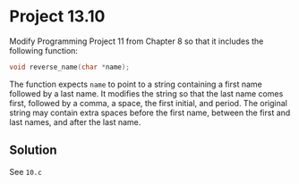 # Project 13.10

Modify Programming Project 11 from Chapter 8 so that it includes the following function:

```c
void reverse_name(char *name);
```

The function expects `name` to point to a string containing a first name followed
by a last name. It modifies the string so that the last name comes first, followed
by a comma, a space, the first initial, and period. The original string may contain
extra spaces before the first name, between the first and last names, and after the
last name.

## Solution

See `10.c`
